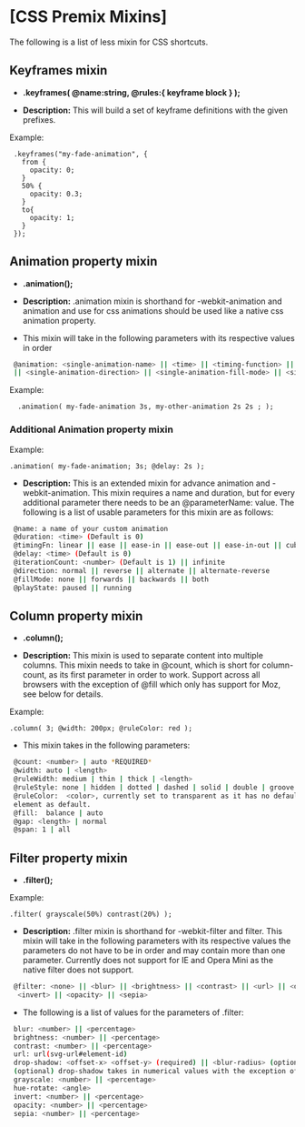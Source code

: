 # [CSS Premix Mixins]
The following is a list of less mixin for CSS shortcuts.

## Keyframes mixin
 * **.keyframes( @name:string, @rules:{ keyframe block } );**

 * **Description:** This will build a set of keyframe definitions with the given prefixes.

 Example:
 ```less
  .keyframes("my-fade-animation", {
    from {
      opacity: 0;
    }
    50% {
      opacity: 0.3;
    }
    to{
      opacity: 1;
    }
  });
 ```

## Animation property mixin
 * **.animation();**

 * **Description:** .animation mixin is shorthand for -webkit-animation and animation and use for css animations
 should be used like a native css animation property.

 * This mixin will take in the following parameters with its respective values in order
 ```sh
  @animation: <single-animation-name> || <time> || <timing-function> || <time> || <single-animation-iteration-count>
  || <single-animation-direction> || <single-animation-fill-mode> || <single-animation-play-state>
  ```

 Example:
 ```less
   .animation( my-fade-animation 3s, my-other-animation 2s 2s ; );
  ```

### Additional Animation property mixin
  Example:
  ```less
  .animation( my-fade-animation; 3s; @delay: 2s );
 ```

 * **Description:** This is an extended mixin for advance animation and -webkit-animation. This mixin requires a name
  and duration, but for every additional parameter there needs to be an @parameterName: value. The following is a
  list of usable parameters for this mixin are as follows:
 ```sh
  @name: a name of your custom animation
  @duration: <time> (Default is 0)
  @timingFn: linear || ease || ease-in || ease-out || ease-in-out || cubic-bezier(n,n,n,n)
  @delay: <time> (Default is 0)
  @iterationCount: <number> (Default is 1) || infinite
  @direction: normal || reverse || alternate || alternate-reverse
  @fillMode: none || forwards || backwards || both
  @playState: paused || running
 ```

## Column property mixin
* **.column();**

* **Description:** This mixin is used to separate content into multiple columns. This mixin needs to take in @count,
which is short for column-count, as its first parameter in order to work. Support across all browsers with the
exception of @fill which only has support for Moz, see below for details.

 Example:
 ```less
 .column( 3; @width: 200px; @ruleColor: red );
 ```

* This mixin takes in the following parameters:
```sh
 @count: <number> | auto *REQUIRED*
 @width: auto | <length>
 @ruleWidth: medium | thin | thick | <length>
 @ruleStyle: none | hidden | dotted | dashed | solid | double | groove | ridge | inset | outset
 @ruleColor:  <color>, currently set to transparent as it has no default color and takes in the current color of the
 element as default.
 @fill:  balance | auto
 @gap: <length> | normal
 @span: 1 | all
```


## Filter property mixin
 * **.filter();**

 Example:
 ```less
 .filter( grayscale(50%) contrast(20%) );
 ```
 * **Description:** .filter mixin is shorthand for -webkit-filter and filter. This mixin will take in the following
 parameters with its respective values the parameters do not have to be in order and may contain more than one
 parameter. Currently does not support for IE and Opera Mini as the native filter does not support.
 ```sh
  @filter: <none> || <blur> || <brightness> || <contrast> || <url> || <drop-shadow> || <grayscale> || <hue-rotate> ||
   <invert> || <opacity> || <sepia>
   ```

 * The following is a list of values for the parameters of .filter:
 ```sh
  blur: <number> || <percentage>
  brightness: <number> || <percentage>
  contrast: <number> || <percentage>
  url: url(svg-url#element-id)
  drop-shadow: <offset-x> <offset-y> (required) || <blur-radius> (optional) || <spread-radius> (optional) || <color>
  (optional) drop-shadow takes in numerical values with the exception of color *
  grayscale: <number> || <percentage>
  hue-rotate: <angle>
  invert: <number> || <percentage>
  opacity: <number> || <percentage>
  sepia: <number> || <percentage>
```
